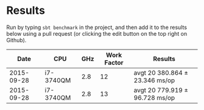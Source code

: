 # Results

Run by typing `sbt benchmark` in the project, and then add it to the results below using a pull request (or clicking the edit button on the top right on Github).


Date         | CPU           | GHz       | Work Factor | Results                                  |
------------ | ------------- | --------- | ----------- | ---------------------------------------- |
2015-09-28   | i7-3740QM     | 2.8       | 12          | avgt   20  380.864 ± 23.346  ms/op       |
2015-09-28   | i7-3740QM     | 2.8       | 13          | avgt   20  779.919 ± 96.728  ms/op       |
            
